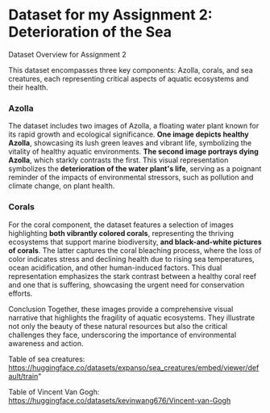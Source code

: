 # Dataset for my Assignment 2: Deterioration of the Sea

Dataset Overview for Assignment 2

This dataset encompasses three key components: Azolla, corals, and sea creatures, each representing critical aspects of aquatic ecosystems and their health.

### Azolla
The dataset includes two images of Azolla, a floating water plant known for its rapid growth and ecological significance. **One image depicts healthy Azolla**, showcasing its lush green leaves and vibrant life, symbolizing the vitality of healthy aquatic environments. **The second image portrays dying Azolla**, which starkly contrasts the first. This visual representation symbolizes the **deterioration of the water plant's life**, serving as a poignant reminder of the impacts of environmental stressors, such as pollution and climate change, on plant health.

### Corals
For the coral component, the dataset features a selection of images highlighting **both vibrantly colored corals**, representing the thriving ecosystems that support marine biodiversity, **and black-and-white pictures of corals**. The latter captures the coral bleaching process, where the loss of color indicates stress and declining health due to rising sea temperatures, ocean acidification, and other human-induced factors. This dual representation emphasizes the stark contrast between a healthy coral reef and one that is suffering, showcasing the urgent need for conservation efforts.

Conclusion
Together, these images provide a comprehensive visual narrative that highlights the fragility of aquatic ecosystems. They illustrate not only the beauty of these natural resources but also the critical challenges they face, underscoring the importance of environmental awareness and action.

Table of sea creatures:
https://huggingface.co/datasets/expanso/sea_creatures/embed/viewer/default/train"

Table of Vincent Van Gogh:
https://huggingface.co/datasets/kevinwang676/Vincent-van-Gogh
